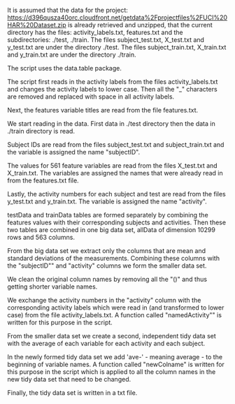 It is assumed that the data for the project: https://d396qusza40orc.cloudfront.net/getdata%2Fprojectfiles%2FUCI%20HAR%20Dataset.zip is already retrieved and unzipped, that the current directory has the files: activity_labels.txt, features.txt and the subdirectories: ./test, ./train.
The files subject_test.txt, X_test.txt and y_test.txt are under the directory ./test.
The files subject_train.txt, X_train.txt and y_train.txt are under the directory ./train.

The script uses the data.table package.

The script first reads in the activity labels from the files activity_labels.txt and 
changes the activity labels to lower case. Then all the "_" characters are removed and replaced with  space in all activity labels.

Next, the features variable titles are read from the file features.txt.

We start reading in the data. First data in ./test directory then the data in ./train directory is read.

Subject IDs are read from the files subject_test.txt and subject_train.txt and the variable is assigned the name "subjectID".

The values for 561 feature variables are read from the files X_test.txt and X_train.txt. The variables are assigned the names that were already read in from the features.txt file.

Lastly, the activity numbers for each subject and test are read from the files y_test.txt and y_train.txt. The variable is assigned the name "activity".

testData and trainData tables are formed separately by combining the features values with their corresponding subjects and activities. Then these two tables are combined in one big data set, allData of dimension 10299 rows and 563 columns.

From the big data set we extract only the columns that are mean and standard deviations of the measurements. Combining these columns with the "subjectID"" and "activity" columns we form the smaller data set. 

We clean the original column names by removing all the "()" and thus getting shorter variable names.

We exchange the activity numbers in the "activity" column with the corresponding activity labels which were read in (and transformed to lower case) from the file activity_labels.txt. A function called "namedActivity"" is written for this purpose in the script.

From the smaller data set we create a second, independent tidy data set with the average of each variable for each activity and each subject.

In the newly formed tidy data set we add 'ave-' - meaning average - to the beginning of variable names. A 
function called "newColname" is written for this purpose in the script which is applied to all the column names in the new tidy data set that need to be changed.

Finally, the tidy data set is written in a txt file.
